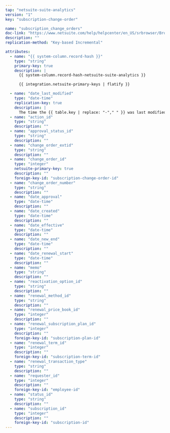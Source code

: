 ```yaml
---
tap: "netsuite-suite-analytics"
version: "1"
key: "subscription-change-order"

name: "subscription_change_orders"
doc-link: "https://www.netsuite.com/help/helpcenter/en_US/srbrowser/Browser2020_1/odbc/record/subscriptionchangeorder.html"
description: ""
replication-method: "Key-based Incremental"

attributes:
  - name: "{{ system-column.record-hash }}"
    type: "string"
    primary-key: true
    description: |
      {{ system-column.record-hash-netsuite-suite-analytics }}

      {{ integration.netsuite-primary-keys | flatify }}

  - name: "date_last_modified"
    type: "date-time"
    replication-key: true
    description: |
      The time the {{ table.key | replace: "-"," " }} was last modified.
  - name: "action_id"
    type: "string"
    description: ""
  - name: "approval_status_id"
    type: "string"
    description: ""
  - name: "change_order_extid"
    type: "string"
    description: ""
  - name: "change_order_id"
    type: "integer"
    netsuite-primary-key: true
    description: ""
    foreign-key-id: "subscription-change-order-id"
  - name: "change_order_number"
    type: "string"
    description: ""
  - name: "date_approval"
    type: "date-time"
    description: ""
  - name: "date_created"
    type: "date-time"
    description: ""
  - name: "date_effective"
    type: "date-time"
    description: ""
  - name: "date_new_end"
    type: "date-time"
    description: ""
  - name: "date_renewal_start"
    type: "date-time"
    description: ""
  - name: "memo"
    type: "string"
    description: ""
  - name: "reactivation_option_id"
    type: "string"
    description: ""
  - name: "renewal_method_id"
    type: "string"
    description: ""
  - name: "renewal_price_book_id"
    type: "integer"
    description: ""
  - name: "renewal_subscription_plan_id"
    type: "integer"
    description: ""
    foreign-key-id: "subscription-plan-id"
  - name: "renewal_term_id"
    type: "integer"
    description: ""
    foreign-key-id: "subscription-term-id"
  - name: "renewal_transaction_type"
    type: "string"
    description: ""
  - name: "requester_id"
    type: "integer"
    description: ""
    foreign-key-id: "employee-id"
  - name: "status_id"
    type: "string"
    description: ""
  - name: "subscription_id"
    type: "integer"
    description: ""
    foreign-key-id: "subscription-id"
---
```

